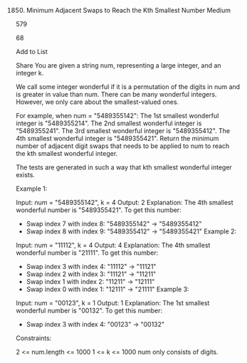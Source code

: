 1850. Minimum Adjacent Swaps to Reach the Kth Smallest Number
Medium

579

68

Add to List

Share
You are given a string num, representing a large integer, and an integer k.

We call some integer wonderful if it is a permutation of the digits in num and is greater in value than num. There can be many wonderful integers. However, we only care about the smallest-valued ones.

For example, when num = "5489355142":
The 1st smallest wonderful integer is "5489355214".
The 2nd smallest wonderful integer is "5489355241".
The 3rd smallest wonderful integer is "5489355412".
The 4th smallest wonderful integer is "5489355421".
Return the minimum number of adjacent digit swaps that needs to be applied to num to reach the kth smallest wonderful integer.

The tests are generated in such a way that kth smallest wonderful integer exists.

 

Example 1:

Input: num = "5489355142", k = 4
Output: 2
Explanation: The 4th smallest wonderful number is "5489355421". To get this number:
- Swap index 7 with index 8: "5489355142" -> "5489355412"
- Swap index 8 with index 9: "5489355412" -> "5489355421"
Example 2:

Input: num = "11112", k = 4
Output: 4
Explanation: The 4th smallest wonderful number is "21111". To get this number:
- Swap index 3 with index 4: "11112" -> "11121"
- Swap index 2 with index 3: "11121" -> "11211"
- Swap index 1 with index 2: "11211" -> "12111"
- Swap index 0 with index 1: "12111" -> "21111"
Example 3:

Input: num = "00123", k = 1
Output: 1
Explanation: The 1st smallest wonderful number is "00132". To get this number:
- Swap index 3 with index 4: "00123" -> "00132"
 

Constraints:

2 <= num.length <= 1000
1 <= k <= 1000
num only consists of digits.
